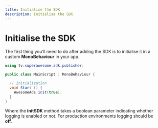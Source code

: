 ```yaml
---
title: Initialise the SDK
description: Initialise the SDK
---
```


# Initialise the SDK

The first thing you’ll need to do after adding the SDK is to initialise it in a custom <strong>MonoBehaviour</strong> in your app.

```c#
using tv.superawesome.sdk.publisher;

public class MainScript : MonoBehaviour {

  // initialization
  void Start () {
    AwesomeAds.init(true);
  }
}
```

Where the <strong>initSDK</strong> method takes a boolean parameter indicating whether logging is enabled or not. For production environments logging should be <strong>off</strong>.
